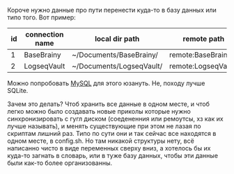 Короче нужно данные про пути перенести куда-то в базу данных или типо того. Вот пример: 

| id  | connection name | local dir path           | remote path         |
| --- | --------------- | ------------------------ | ------------------- |
| 1   | BaseBrainy      | ~/Documents/BaseBrainy/  | remote:BaseBrainy/  |
| 2   | LogseqVault     | ~/Documents/LogseqVault/ | remote:LogseqVault/ |

Можно попробовать [MySQL](https://en.wikipedia.org/wiki/MySQL) для этого юзануть. Не, походу лучше SQLite.

Зачем это делать? Чтоб хранить все данные в одном месте, и чтоб легко можно было создавать новые приколы которые нужно синхронизировать с гугл диском (соедененния или ремоутсы, хз как их лучше называть), и менять существующие при этом не лазая по скриптам лишний раз. Типо по сути они и так сейчас все находятся в одном месте, в config.sh. Но там никакой структуры нету, всё написанно чисто в виде переменных сверху вниз, а хотелось бы их куда-то загнать в словарь, или в туже базу данных, чтобы эти данные были как-то более организованны.
